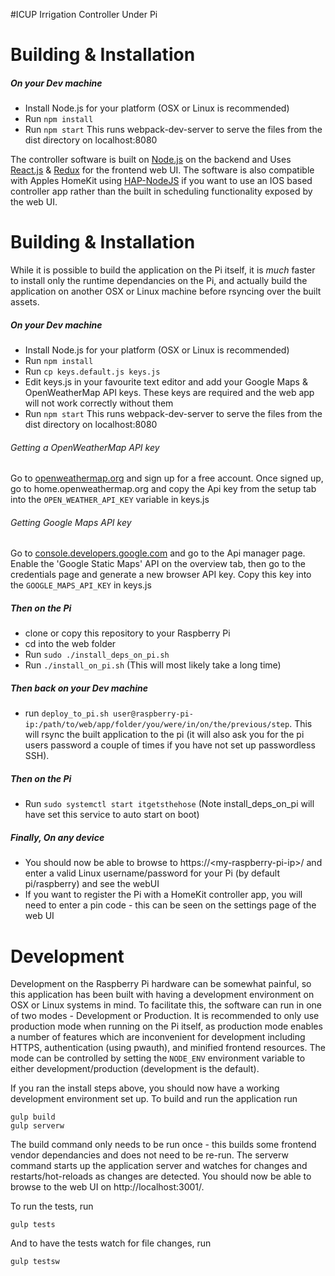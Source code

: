 #ICUP
Irrigation Controller Under Pi

Building & Installation
=======================

##### On your Dev machine
* Install Node.js for your platform (OSX or Linux is recommended)
* Run ```npm install```
* Run ```npm start```
This runs webpack-dev-server to serve the files from the dist directory on localhost:8080



The controller software is built on [Node.js](https://nodejs.org) on the backend and Uses [React.js](https://facebook.github.io/react/) & [Redux](https://github.com/rackt/redux) for the frontend web UI. The software is also compatible with Apples HomeKit using [HAP-NodeJS](https://github.com/KhaosT/HAP-NodeJS) if you want to use an IOS based controller app rather than the built in scheduling functionality exposed by the web UI.

Building & Installation
=======================
While it is possible to build the application on the Pi itself, it is *much* faster to install only the runtime dependancies on the Pi, and actually build the application on another OSX or Linux machine before rsyncing over the built assets.

##### On your Dev machine
* Install Node.js for your platform (OSX or Linux is recommended)
* Run ```npm install```
* Run ```cp keys.default.js keys.js```
* Edit keys.js in your favourite text editor and add your Google Maps & OpenWeatherMap API keys. These keys are required and the web app will not work correctly without them
* Run ```npm start```
This runs webpack-dev-server to serve the files from the dist directory on localhost:8080

 ###### Getting a OpenWeatherMap API key
 Go to [openweathermap.org](http://openweathermap.org) and sign up for a free account. Once signed up, go to home.openweathermap.org and copy the Api key from the setup tab into the ```OPEN_WEATHER_API_KEY``` variable in keys.js

 ###### Getting Google Maps API key
 Go to [console.developers.google.com](https://console.developers.google.com/) and go to the Api manager page. Enable the 'Google Static Maps' API on the overview tab, then go to the credentials page and generate a new browser API key. Copy this key into the ```GOOGLE_MAPS_API_KEY``` in keys.js

##### Then on the Pi
* clone or copy this repository to your Raspberry Pi
* cd into the web folder
* Run ```sudo ./install_deps_on_pi.sh```
* Run ```./install_on_pi.sh``` (This will most likely take a long time)

##### Then back on your Dev machine
* run ```deploy_to_pi.sh user@raspberry-pi-ip:/path/to/web/app/folder/you/were/in/on/the/previous/step```. This will rsync the built application to the pi (it will also ask you for the pi users password a couple of times if you have not set up passwordless SSH).

##### Then on the Pi
* Run ```sudo systemctl start itgetsthehose``` (Note install_deps_on_pi will have set this service to auto start on boot)

##### Finally, On any device
* You should now be able to browse to https://&lt;my-raspberry-pi-ip&gt;/ and enter a valid Linux username/password for your Pi (by default pi/raspberry) and see the webUI
* If you want to register the Pi with a HomeKit controller app, you will need to enter a pin code - this can be seen on the settings page of the web UI

Development
===========

Development on the Raspberry Pi hardware can be somewhat painful, so this application has been built with having a development environment on OSX or Linux systems in mind. To facilitate this, the software can run in one of two modes - Development or Production. It is recommended to only use production mode when running on the Pi itself, as production mode enables a number of features which are inconvenient for development including HTTPS, authentication (using pwauth), and minified frontend resources. The mode can be controlled by setting the ```NODE_ENV``` environment variable to either development/production (development is the default).


If you ran the install steps above, you should now have a working development environment set up. To build and run the application run

```
gulp build
gulp serverw
```

The build command only needs to be run once - this builds some frontend vendor dependancies and does not need to be re-run. The serverw command starts up the application server and watches for changes and restarts/hot-reloads as changes are detected. You should now be able to browse to the web UI on http://localhost:3001/.

To run the tests, run

```
gulp tests
```

And to have the tests watch for file changes, run

```
gulp testsw
```
